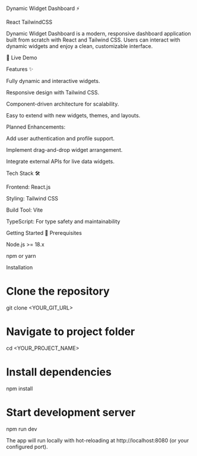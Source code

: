 
Dynamic Widget Dashboard ⚡

React TailwindCSS

Dynamic Widget Dashboard is a modern, responsive dashboard application built from scratch with React and Tailwind CSS. Users can interact with dynamic widgets and enjoy a clean, customizable interface.

🔗 Live Demo


Features ✨

Fully dynamic and interactive widgets.

Responsive design with Tailwind CSS.

Component-driven architecture for scalability.

Easy to extend with new widgets, themes, and layouts.

Planned Enhancements:

Add user authentication and profile support.

Implement drag-and-drop widget arrangement.

Integrate external APIs for live data widgets.

Tech Stack 🛠

Frontend: React.js

Styling: Tailwind CSS

Build Tool: Vite

TypeScript: For type safety and maintainability

Getting Started 🚀
Prerequisites

Node.js >= 18.x

npm or yarn

Installation
# Clone the repository
git clone <YOUR_GIT_URL>

# Navigate to project folder
cd <YOUR_PROJECT_NAME>

# Install dependencies
npm install

# Start development server
npm run dev


The app will run locally with hot-reloading at http://localhost:8080 (or your configured port).
